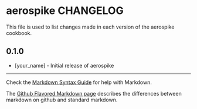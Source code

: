 aerospike CHANGELOG
====================

This file is used to list changes made in each version of the aerospike cookbook.

0.1.0
-----
- [your_name] - Initial release of aerospike

- - -
Check the [Markdown Syntax Guide](http://daringfireball.net/projects/markdown/syntax) for help with Markdown.

The [Github Flavored Markdown page](http://github.github.com/github-flavored-markdown/) describes the differences between markdown on github and standard markdown.
